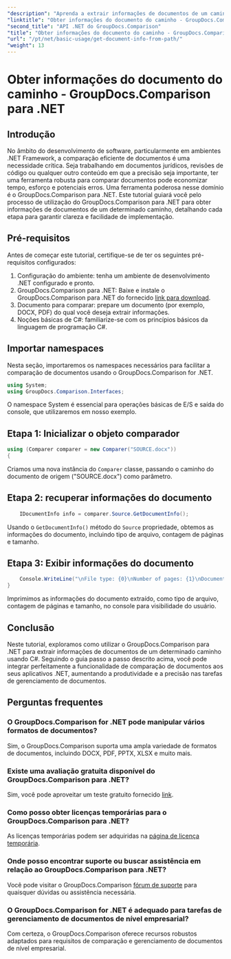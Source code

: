 ```yaml
---
"description": "Aprenda a extrair informações de documentos de um caminho usando o GroupDocs.Comparison para .NET. Passos simples para um gerenciamento eficiente de documentos em C#."
"linktitle": "Obter informações do documento do caminho - GroupDocs.Comparison para .NET"
"second_title": "API .NET do GroupDocs.Comparison"
"title": "Obter informações do documento do caminho - GroupDocs.Comparison para .NET"
"url": "/pt/net/basic-usage/get-document-info-from-path/"
"weight": 13
---
```


# Obter informações do documento do caminho - GroupDocs.Comparison para .NET

## Introdução
No âmbito do desenvolvimento de software, particularmente em ambientes .NET Framework, a comparação eficiente de documentos é uma necessidade crítica. Seja trabalhando em documentos jurídicos, revisões de código ou qualquer outro conteúdo em que a precisão seja importante, ter uma ferramenta robusta para comparar documentos pode economizar tempo, esforço e potenciais erros. Uma ferramenta poderosa nesse domínio é o GroupDocs.Comparison para .NET. Este tutorial guiará você pelo processo de utilização do GroupDocs.Comparison para .NET para obter informações de documentos de um determinado caminho, detalhando cada etapa para garantir clareza e facilidade de implementação.
## Pré-requisitos
Antes de começar este tutorial, certifique-se de ter os seguintes pré-requisitos configurados:
1. Configuração do ambiente: tenha um ambiente de desenvolvimento .NET configurado e pronto.
2. GroupDocs.Comparison para .NET: Baixe e instale o GroupDocs.Comparison para .NET do fornecido [link para download](https://releases.groupdocs.com/comparison/net/).
3. Documento para comparar: prepare um documento (por exemplo, DOCX, PDF) do qual você deseja extrair informações.
4. Noções básicas de C#: familiarize-se com os princípios básicos da linguagem de programação C#.

## Importar namespaces
Nesta seção, importaremos os namespaces necessários para facilitar a comparação de documentos usando o GroupDocs.Comparison for .NET.
```csharp
using System;
using GroupDocs.Comparison.Interfaces;
```

O namespace System é essencial para operações básicas de E/S e saída do console, que utilizaremos em nosso exemplo.

## Etapa 1: Inicializar o objeto comparador
```csharp
using (Comparer comparer = new Comparer("SOURCE.docx"))
{
```
Criamos uma nova instância do `Comparer` classe, passando o caminho do documento de origem ("SOURCE.docx") como parâmetro.
## Etapa 2: recuperar informações do documento
```csharp
    IDocumentInfo info = comparer.Source.GetDocumentInfo();
```
Usando o `GetDocumentInfo()` método do `Source` propriedade, obtemos as informações do documento, incluindo tipo de arquivo, contagem de páginas e tamanho.
## Etapa 3: Exibir informações do documento
```csharp
    Console.WriteLine("\nFile type: {0}\nNumber of pages: {1}\nDocument size: {2} bytes", info.FileType, info.PageCount, info.Size);
}
```
Imprimimos as informações do documento extraído, como tipo de arquivo, contagem de páginas e tamanho, no console para visibilidade do usuário.

## Conclusão
Neste tutorial, exploramos como utilizar o GroupDocs.Comparison para .NET para extrair informações de documentos de um determinado caminho usando C#. Seguindo o guia passo a passo descrito acima, você pode integrar perfeitamente a funcionalidade de comparação de documentos aos seus aplicativos .NET, aumentando a produtividade e a precisão nas tarefas de gerenciamento de documentos.
## Perguntas frequentes
### O GroupDocs.Comparison for .NET pode manipular vários formatos de documentos?
Sim, o GroupDocs.Comparison suporta uma ampla variedade de formatos de documentos, incluindo DOCX, PDF, PPTX, XLSX e muito mais.
### Existe uma avaliação gratuita disponível do GroupDocs.Comparison para .NET?
Sim, você pode aproveitar um teste gratuito fornecido [link](https://releases.groupdocs.com/).
### Como posso obter licenças temporárias para o GroupDocs.Comparison para .NET?
As licenças temporárias podem ser adquiridas na [página de licença temporária](https://purchase.groupdocs.com/temporary-license/).
### Onde posso encontrar suporte ou buscar assistência em relação ao GroupDocs.Comparison para .NET?
Você pode visitar o GroupDocs.Comparison [fórum de suporte](https://forum.groupdocs.com/c/comparison/12) para quaisquer dúvidas ou assistência necessária.
### O GroupDocs.Comparison for .NET é adequado para tarefas de gerenciamento de documentos de nível empresarial?
Com certeza, o GroupDocs.Comparison oferece recursos robustos adaptados para requisitos de comparação e gerenciamento de documentos de nível empresarial.